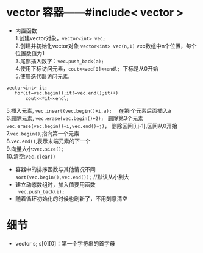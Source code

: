 # vector 容器——#include< vector >

* 内置函数      
1.创建vector对象，`vector<int> vec; `   
2.创建并初始化vector对象 `vector<int> vec(n,1)`  vec数组中n个位置，每个位置数值为1                         
3.尾部插入数字：`vec.push_back(a); `         
4.使用下标访问元素，`cout<<vec[0]<<endl; `下标是从0开始          
5.使用迭代器访问元素.                  
 ```
 vector<int> it;               
    for(it=vec.begin();it!=vec.end();it++)          
        cout<<*it<<endl;   
 ```
5.插入元素, `vec.insert(vec.begin()+i,a);  `  在第i个元素后面插入a              
6.删除元素, `vec.erase(vec.begin()+2); `  删除第3个元素              
           `vec.erase(vec.begin()+i,vec.end()+j); `   删除区间[i,j-1],区间从0开始              
7.`vec.begin()`,指向第一个元素              
8.`vec.end()`,表示末端元素的下一个            
9.向量大小:`vec.size();  `          
10.清空:`vec.clear() `   

* 容器中的排序函数与其他情况不同      
`sort(vec.begin(),vec.end());`  //默认从小到大    
* 建立动态数组时，加入值要用函数   
` vec.push_back(i);`  
* 随着循环初始化的时候也刷新了，不用刻意清空    


# 细节
* vector<string> s;
s[0][0]：第一个字符串的首字母   
